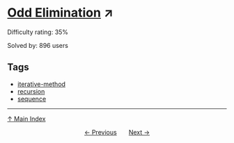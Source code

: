 # [Odd Elimination](https://projecteuler.net/problem=539) ↗️

Difficulty rating: 35%

Solved by: 896 users
## Tags

- [iterative-method](../tags/iterative-method.md)
- [recursion](../tags/recursion.md)
- [sequence](../tags/sequence.md)



---

[↑ Main Index](../README.md)


<div align=center><a href='538.md'>← Previous</a> &nbsp;&nbsp; &nbsp;&nbsp;  <a href='540.md'>Next →</a></div>
